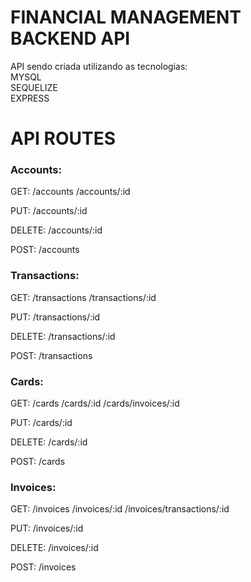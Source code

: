 # FINANCIAL MANAGEMENT BACKEND API

  API sendo criada utilizando as tecnologias: <br />
    MYSQL <br />
    SEQUELIZE <br />
    EXPRESS <br />

# API ROUTES

### Accounts:
  GET: /accounts
      /accounts/:id

  PUT: /accounts/:id

  DELETE: /accounts/:id

  POST: /accounts

### Transactions:
  GET: /transactions
       /transactions/:id

PUT: /transactions/:id

DELETE: /transactions/:id

POST: /transactions

### Cards:
  GET: /cards
       /cards/:id
       /cards/invoices/:id

PUT: /cards/:id

DELETE: /cards/:id

POST: /cards

### Invoices:
  GET: /invoices
       /invoices/:id
       /invoices/transactions/:id

PUT: /invoices/:id

DELETE: /invoices/:id

POST: /invoices
